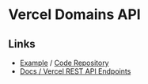 # Vercel Domains API

## Links

- [Example](https://vercel.com/templates/next.js/domains-api) / [Code Repository](https://github.com/vercel/examples/tree/main/solutions/domains-api)
- [Docs / Vercel REST API Endpoints](https://vercel.com/docs/rest-api/endpoints#add-a-domain-to-a-project)

<!--
PROJECT_ID_VERCEL=
TEAM_ID_VERCEL=
AUTH_BEARER_TOKEN=
-->

<!--
https://github.com/SukkaW/vercel-dns-console

https://github.com/DevAlien/monitall/blob/main/apps/nextjs/src/lib/domains.ts
https://github.com/krakcons/lms/tree/master/app/%5Blocale%5D/(app)/dashboard/%5BteamId%5D/settings/domains
https://github.com/openstatusHQ/openstatus/blob/main/packages/api/src/router/domain.ts

https://github.com/lumoflo/lumoflo.com/blob/main/apps/website/src/lib/domain.ts
https://github.com/baptisteArno/typebot.io/tree/main/apps/builder/src/features/customDomains/api
https://github.com/mfts/papermark/blob/main/lib/domains.ts
https://github.com/dubinc/dub/tree/main/apps/web/lib/api/domains
https://github.com/vercel/examples/tree/main/solutions/domains-api/pages/api
-->

<!--
https://github.com/spope851/spenpo-next/blob/main/app/services/vercel.ts

https://github.com/speakeasy-sdks/vercel-ts
-->
